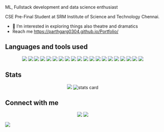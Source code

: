 
ML, Fullstack development and data science enthusiast

CSE Pre-Final Student at SRM Institute of Science and Technology Chennai.
- 👀 I’m interested in exploring things also theatre and dramatics
- Reach me https://parthgarg0304.github.io/Portfolio/
  
## Languages and tools used
<p align="center">
 <img src="https://img.shields.io/badge/HTML5-239120?style=for-the-badge&logo=html5&logoColor=white"><img/>
 <img src="https://img.shields.io/badge/CSS-239120?style=for-the-badge&logo=css3&logoColor=white"><img/>
 <img src="https://img.shields.io/badge/JavaScript-323330?style=for-the-badge&logo=javascript&logoColor=F7DF1E"><img/>
 <img src="https://img.shields.io/badge/Bootstrap-563D7C?style=for-the-badge&logo=bootstrap&logoColor=white"><img/>
 <img src="https://img.shields.io/badge/Tailwind_CSS-38B2AC?style=for-the-badge&logo=tailwind-css&logoColor=white"><img/>
 <img src="https://img.shields.io/badge/Node.js-339933?style=for-the-badge&logo=nodedotjs&logoColor=white"><img/>
 <img src="https://img.shields.io/badge/React-20232A?style=for-the-badge&logo=react&logoColor=61DAFB"><img/>
 <img src="https://img.shields.io/badge/Express.js-000000?style=for-the-badge&logo=express&logoColor=whit"><img/>
 <img src="https://img.shields.io/badge/MongoDB-4EA94B?style=for-the-badge&logo=mongodb&logoColor=white"><img/>
 <img src="https://img.shields.io/badge/TypeScript-007ACC?style=for-the-badge&logo=typescript&logoColor=white"><img/>
 <img src="https://img.shields.io/badge/next.js-000000?style=for-the-badge&logo=nextdotjs&logoColor=white"><img/>
 <img src="https://img.shields.io/badge/java-%23ED8B00.svg?style=for-the-badge&logo=java&logoColor=white"><img/>
 <img src="https://img.shields.io/badge/C-00599C?style=for-the-badge&logo=c&logoColor=white"><img/>
 <img src="https://img.shields.io/badge/C%2B%2B-00599C?style=for-the-badge&logo=c%2B%2B&logoColor=white"><img/>
 <img src="https://img.shields.io/badge/Python-FFD43B?style=for-the-badge&logo=python&logoColor=blue"><img/>
 <img src="https://img.shields.io/badge/GitHub-100000?style=for-the-badge&logo=github&logoColor=white"><img/>
  <img src="https://img.shields.io/badge/MySQL-00000F?style=for-the-badge&logo=mysql&logoColor=white"><img/>
  <img src="https://img.shields.io/badge/SQLite-07405E?style=for-the-badge&logo=sqlite&logoColor=white"><img/>
  <img src="https://img.shields.io/badge/Figma-F24E1E?style=for-the-badge&logo=figma&logoColor=white"><img/>
  <img src="https://img.shields.io/badge/Visual_Studio_Code-0078D4?style=for-the-badge&logo=visual%20studio%20code&logoColor=white><img/>
  <img src="https://img.shields.io/badge/Visual_Studio_Code-0078D4?style=for-the-badge&logo=visual%20studio%20code&logoColor=white><img/>
  
</p> 
<!--  [![@ParthGarg0304's Holopin board](https://holopin.me/ParthGarg0304)](https://holopin.io/@ParthGarg0304) -->
      
 ## Stats
<!--  <p align="center">
 <img src="https://github-readme-streak-stats.herokuapp.com/?user=ParthGarg0304&theme=dark" width="45%" align="center"/>
 <img src="https://github-readme-stats.vercel.app/api?username=ParthGarg0304&theme=dark&count_private=true&include_all_commits=true&show_icons=true&custom_title=%23%20GitHub%20Stats%20%E2%9C%85" width="45%" align="center"/>
  <br/>
  <img src="https://github-readme-stats.vercel.app/api/top-langs/?username=ParthGarg0304&theme=dark&layout=compact&langs_count=10&custom_title=%23%20Most%20Used%20Languages%20%F0%9F%91%A8%F0%9F%8F%BD%E2%80%8D%F0%9F%92%BB" align="center" width="30%"/>
  <img src="https://github-profile-summary-cards.vercel.app/api/cards/profile-details?username=ParthGarg0304&theme=moonlight" width="58%" align="center" />
 <!--
  <img src="https://github-profile-trophy.vercel.app/?username=ParthGarg0304row=1(https://github.com/ParthGarg0304/github-profile-trophy)" />
-->
<!-- <p/> --> 
 <p align="center">
         <img src="https://github-profile-summary-cards.vercel.app/api/cards/most-commit-language?username=ParthGarg0304&theme=radical" />
        <img alt= "stats card" src="https://github-profile-summary-cards.vercel.app/api/cards/stats?username=ParthGarg0304&theme=radical">

<p>
 
 ## Connect with me 
<p align="center">
<!--   <a href="https://dev.to/divyanshu1810"><img src="https://img.shields.io/badge/dev.to-0A0A0A?style=for-the-badge&logo=dev.to&logoColor=white" /><a/> -->
  <a href="https://www.linkedin.com/in/parth-garg-43228a210/" target="_blank"><img src="https://img.shields.io/badge/linkedin-%230077B5.svg?&style=for-the-badge&logo=linkedin&logoColor=white" /></a>
  <a href="https://parthgarg0304.github.io/Portfolio/" target="_blank"><img src="https://img.shields.io/badge/my_portfolio-000?style=for-the-badge&logo=ko-fi&logoColor=white" /></a>

</p>
 
<!--    ## Facts
   ```
  >> java facts.java
  
  People say "Jack of all Trades, Master of None",
  Quoted back in 1592, still a cliche in 2022.
  
  I say "Explorer of all Trades, Master of One".
  '''
-->

  <a href="https://visitcount.itsvg.in">
  <img src="https://visitcount.itsvg.in/api?id=ParthGarg0304&label=Profile%20Views&icon=2&pretty=false" />
</a>
